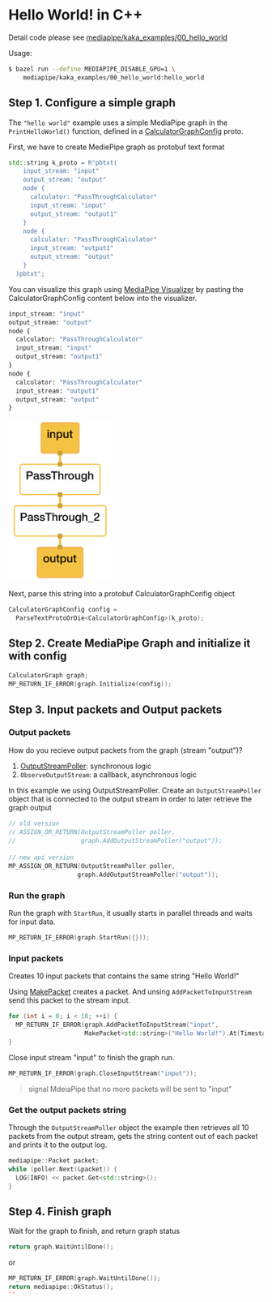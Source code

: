 # Hello World! in C++

Detail code please see [mediapipe/kaka_examples/00_hello_world](https://github.com/kaka-lin/mediapipe/tree/kaka/mediapipe/kaka_examples/00_hello_world)

Usage:

```bash
$ bazel run --define MEDIAPIPE_DISABLE_GPU=1 \
    mediapipe/kaka_examples/00_hello_world:hello_world
```

## Step 1. Configure a simple graph

The `"hello world"` example uses a simple MediaPipe graph in the `PrintHelloWorld()` function, defined in a [CalculatorGraphConfig](https://github.com/google/mediapipe/blob/master/mediapipe/framework/calculator.proto) proto.

First, we have to create MediePipe graph as protobuf text format

```cpp
std::string k_proto = R"pbtxt(
    input_stream: "input"
    output_stream: "output"
    node {
      calculator: "PassThroughCalculator"
      input_stream: "input"
      output_stream: "output1"
    }
    node {
      calculator: "PassThroughCalculator"
      input_stream: "output1"
      output_stream: "output"
    }
  )pbtxt";
```

You can visualize this graph using [MediaPipe Visualizer](https://viz.mediapipe.dev/) by pasting the CalculatorGraphConfig content below into the visualizer.

```proto
input_stream: "input"
output_stream: "output"
node {
  calculator: "PassThroughCalculator"
  input_stream: "input"
  output_stream: "output1"
}
node {
  calculator: "PassThroughCalculator"
  input_stream: "output1"
  output_stream: "output"
}
```

<img src="00_hello_world.png" width="40%">

Next, parse this string into a protobuf CalculatorGraphConfig object

```cpp
CalculatorGraphConfig config =
  ParseTextProtoOrDie<CalculatorGraphConfig>(k_proto);
```

## Step 2. Create MediaPipe Graph and initialize it with config

```cpp
CalculatorGraph graph;
MP_RETURN_IF_ERROR(graph.Initialize(config));
```

## Step 3. Input packets and Output packets

### Output packets

How do you recieve output packets from the graph (stream "output")?

1. [OutputStreamPoller](https://github.com/google/mediapipe/blob/master/mediapipe/framework/output_stream_poller.h#L25): synchronous logic
2. `ObserveOutputStream`: a callback, asynchronous logic

In this example we using OutputStreamPoller. Create an `OutputStreamPoller` object that is connected to the output stream in order to later retrieve the graph output

```cpp
// old version
// ASSIGN_OR_RETURN(OutputStreamPoller poller,
//                  graph.AddOutputStreamPoller("output"));

// new api version
MP_ASSIGN_OR_RETURN(OutputStreamPoller poller,
                   graph.AddOutputStreamPoller("output"));
```

### Run the graph

Run the graph with `StartRun`, it usually starts in parallel threads and waits for input data.

```cpp
MP_RETURN_IF_ERROR(graph.StartRun({}));
```

### Input packets

Creates 10 input packets that contains the same string "Hello World!"

Using [MakePacket](https://github.com/google/mediapipe/blob/master/mediapipe/framework/packet.h) creates a packet. And unsing `AddPacketToInputStream` send this packet to the stream input.

```cpp
for (int i = 0; i < 10; ++i) {
  MP_RETURN_IF_ERROR(graph.AddPacketToInputStream("input",
                     MakePacket<std::string>("Hello World!").At(Timestamp(i))));
}
```

Close input stream "input" to finish the graph run.

```cpp
MP_RETURN_IF_ERROR(graph.CloseInputStream("input"));
```

> signal MdeiaPipe that no more packets will be sent to "input"

### Get the output packets string

Through the `OutputStreamPoller` object the example then retrieves all 10 packets from the output stream, gets the string content out of each packet and prints it to the output log.

```cpp
mediapipe::Packet packet;
while (poller.Next(&packet)) {
  LOG(INFO) << packet.Get<std::string>();
}
```

## Step 4. Finish graph

Wait for the graph to finish, and return graph status

```cpp
return graph.WaitUntilDone();
```

or

```cpp
MP_RETURN_IF_ERROR(graph.WaitUntilDone());
return mediapipe::OkStatus();
``
